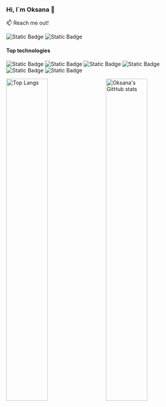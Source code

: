 ### Hi, I`m Oksana 👋

:mailbox: Reach me out!

![Static Badge](https://img.shields.io/badge/OksanaMarusich-%230A66C2?style=plastic&logo=linkedin&link=https%3A%2F%2Fwww.linkedin.com%2Fin%2Foksana-marusich%2F)
![Static Badge](https://img.shields.io/badge/OksanaMarusich-%23EA4335?style=plastic&logo=gmail&labelColor=white&link=oksana.m229%40gmail.com)


#### Top technologies

![Static Badge](https://img.shields.io/badge/Java%20Script%20-%20%23F7DF1E?style=plastic&logo=javascript&logoColor=black)
![Static Badge](https://img.shields.io/badge/React-%2361DAFB?style=plastic&logo=react&logoColor=black)
![Static Badge](https://img.shields.io/badge/Styled-components-%23DB7093?style=plastic&logo=styledcomponents)
![Static Badge](https://img.shields.io/badge/Redux-%23764ABC?style=plastic&logo=redux)
![Static Badge](https://img.shields.io/badge/React-router%20-%23CA4245?style=plastic&logo=reactrouter&logoColor=white&labelColor=%23CA4245)
![Static Badge](https://img.shields.io/badge/Axios-%235A29E4?style=plastic&logo=axios&logoColor=white)


<img align="right" width="47%" alt="Oksana's GitHub stats" src="https://github-readme-stats.vercel.app/api?username=oksanamarusich&show_icons=true&theme=transparent"/>
<img align="left" width="47%" alt="Top Langs" src="https://github-readme-stats.vercel.app/api/top-langs/?username=oksanamarusich&layout=compact"/>









